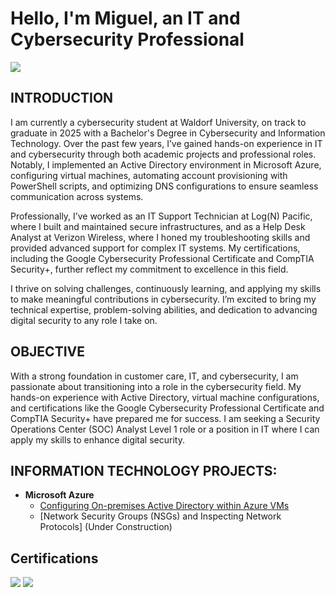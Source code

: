 
# Hello, I'm Miguel, an IT and Cybersecurity Professional

<a href="https://linkedin.com/in/miguelcamarena27"><img src="https://img.shields.io/badge/-LinkedIn-0072b1?&style=for-the-badge&logo=linkedin&logoColor=white" /></a>

## INTRODUCTION

I am currently a cybersecurity student at Waldorf University, on track to graduate in 2025 with a Bachelor's Degree in Cybersecurity and Information Technology. Over the past few years, I’ve gained hands-on experience in IT and cybersecurity through both academic projects and professional roles. Notably, I implemented an Active Directory environment in Microsoft Azure, configuring virtual machines, automating account provisioning with PowerShell scripts, and optimizing DNS configurations to ensure seamless communication across systems.

Professionally, I’ve worked as an IT Support Technician at Log(N) Pacific, where I built and maintained secure infrastructures, and as a Help Desk Analyst at Verizon Wireless, where I honed my troubleshooting skills and provided advanced support for complex IT systems. My certifications, including the Google Cybersecurity Professional Certificate and CompTIA Security+, further reflect my commitment to excellence in this field.

I thrive on solving challenges, continuously learning, and applying my skills to make meaningful contributions in cybersecurity. I’m excited to bring my technical expertise, problem-solving abilities, and dedication to advancing digital security to any role I take on.

## OBJECTIVE

With a strong foundation in customer care, IT, and cybersecurity, I am passionate about transitioning into a role in the cybersecurity field. My hands-on experience with Active Directory, virtual machine configurations, and certifications like the Google Cybersecurity Professional Certificate and CompTIA Security+ have prepared me for success. I am seeking a Security Operations Center (SOC) Analyst Level 1 role or a position in IT where I can apply my skills to enhance digital security. 


<h2> INFORMATION TECHNOLOGY PROJECTS:</h2>

- <b>Microsoft Azure</b>
  - [Configuring On-premises Active Directory within Azure VMs](https://github.com/MiguelCamarenaAlfaro/configure-AD)
  - [Network Security Groups (NSGs) and Inspecting Network Protocols] (Under Construction)


## Certifications
<img src="https://img.shields.io/badge/-Security%2B-FF0000?&style=for-the-badge&logo=CompTIA&logoColor=white" />
<img src="https://i.imgur.com/jceht7k.png"/>

</div>


